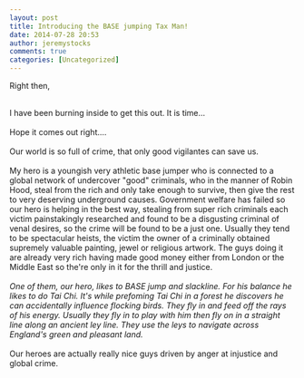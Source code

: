 ```yaml
---
layout: post
title: Introducing the BASE jumping Tax Man!
date: 2014-07-28 20:53
author: jeremystocks
comments: true
categories: [Uncategorized]
---
```

Right then,<div><br></div><div>I have been burning inside to get this out. It is time...</div><div><br></div><div>Hope it comes out right....</div><div><br></div><div>Our world is so full of crime, that only good vigilantes can save us.&nbsp;</div><div><br></div><div>My hero is a youngish very athletic base jumper who is connected to a global network of undercover "good" criminals, who in the manner of Robin Hood, steal from the rich and only take enough to survive, then give the rest to very deserving underground causes. Government welfare has failed so our hero is helping in the best way, stealing from super rich criminals each victim painstakingly researched and found to be a disgusting criminal of venal desires, so the crime will be found to be a just one. Usually they tend to be spectacular heists, the victim the owner of a criminally obtained supremely valuable painting, jewel or religious artwork. The guys doing it are already very rich having made good money either from London or the Middle East so the're only in it for the thrill and justice.&nbsp;</div><div><br></div><div><i>One of them, our hero, likes to BASE jump and slackline. For his balance he likes to do Tai Chi. It's while prefoming Tai Chi in a forest he discovers he can accidentally influence flocking birds. They fly in and feed off the rays of his energy. Usually they fly in to play with him then fly on in a straight line along an ancient ley line. They use the leys to navigate across England's green and pleasant land.</i></div><div><br></div><div>Our heroes are actually really nice guys driven by anger at injustice and global crime.</div>
